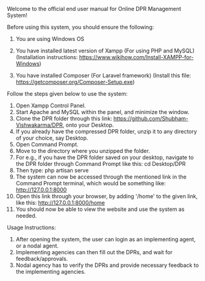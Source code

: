 Welcome to the official end user manual for Online DPR Management System!

Before using this system, you should ensure the following:

1. You are using Windows OS

2. You have installed latest version of Xampp (For using PHP and MySQL)
(Installation instructions: https://www.wikihow.com/Install-XAMPP-for-Windows)

3. You have installed Composer (For Laravel framework)
(Install this file: https://getcomposer.org/Composer-Setup.exe)

 
Follow the steps given below to use the system:

1. Open Xampp Control Panel.
2. Start Apache and MySQL within the panel, and minimize the window.
3. Clone the DPR folder through this link:	https://github.com/Shubham-Vishwakarma/DPR, onto your Desktop.
4. If you already have the compressed DPR folder, unzip it to any directory of your choice, say Desktop.
5. Open Command Prompt.
6. Move to the directory where you unzipped the folder.
7. For e.g., if you have the DPR folder saved on your desktop, navigate to the DPR folder through Command Prompt like this:
	cd Desktop/DPR
8. Then type: php artisan serve
9. The system can now be accessed through the mentioned link in the Command Prompt terminal, which would be something like:
	<http://127.0.0.1:8000>
10. Open this link through your browser, by adding '/home' to the given link, like this:
	http://127.0.0.1:8000/home
11. You should now be able to view the website and use the system as needed.


Usage Instructions:
1. After opening the system, the user can login as an implementing agent, or a nodal agent.
2. Implementing agencies can then fill out the DPRs, and wait for feedback/approvals.
3. Nodal agency has to verify the DPRs and provide necessary feedback to the implementing agencies.